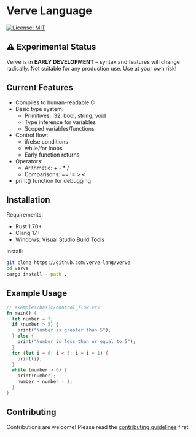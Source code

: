 # Verve Language
[![License: MIT](https://img.shields.io/badge/License-MIT-yellow.svg)](https://opensource.org/licenses/MIT)

## ⚠️ Experimental Status
Verve is in **EARLY DEVELOPMENT** – syntax and features will change radically. Not suitable for any production use. Use at your own risk!

## Current Features
- Compiles to human-readable C
- Basic type system:
  - Primitives: i32, bool, string, void
  - Type inference for variables
  - Scoped variables/functions
- Control flow:
  - if/else conditions
  - while/for loops
  - Early function returns
- Operators:
  - Arithmetic: + - * /
  - Comparisons: == != > <
- print() function for debugging

## Installation
Requirements:
- Rust 1.70+
- Clang 17+
- Windows: Visual Studio Build Tools

Install:
```bash
git clone https://github.com/verve-lang/verve
cd verve
cargo install --path .
```
## Example Usage
```rust
// examples/basic/control_flow.vrv
fn main() {
  let number = 7;
  if (number > 5) {
    print("Number is greater than 5");
  } else {
    print("Number is less than or equal to 5");
  }
  for (let i = 0; i < 5; i = i + 1) {
    print(i);
  }
  while (number > 0) {
    print(number);
    number = number - 1;
  }
}
```
## Contributing
Contributions are welcome! Please read the [contributing guidelines](CONTRIBUTING.md) first.